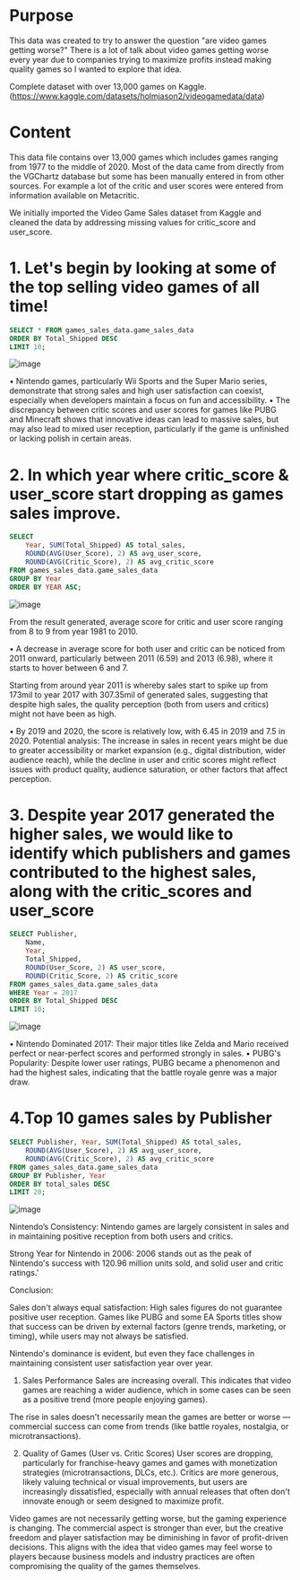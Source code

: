# Purpose
This data was created to try to answer the question "are video games getting worse?" There is a lot of talk about video games getting worse every year due to companies trying to maximize profits instead making quality games so I wanted to explore that idea.

Complete dataset with over 13,000 games on Kaggle. (https://www.kaggle.com/datasets/holmjason2/videogamedata/data)

# Content
This data file contains over 13,000 games which includes games ranging from 1977 to the middle of 2020. Most of the data came from directly from the VGChartz database but some has been manually entered in from other sources. For example a lot of the critic and user scores were entered from information available on Metacritic.

We initially imported the Video Game Sales dataset from Kaggle and cleaned the data by addressing missing values for critic_score and user_score.

# 1. Let's begin by looking at some of the top selling video games of all time!

```sql 
SELECT * FROM games_sales_data.game_sales_data
ORDER BY Total_Shipped DESC
LIMIT 10;
```
![image](https://github.com/user-attachments/assets/3d2ae1a4-d285-4839-aae2-7508f41c6cfa)


•  Nintendo games, particularly Wii Sports and the Super Mario series, demonstrate that strong sales and high user satisfaction can coexist, especially when developers maintain a focus on fun and accessibility.
•  The discrepancy between critic scores and user scores for games like PUBG and Minecraft shows that innovative ideas can lead to massive sales, but may also lead to mixed user reception, particularly if the game is unfinished or lacking polish in certain areas.



# 2. In which year where critic_score & user_score start dropping as games sales improve. 

```sql 
SELECT 
    Year, SUM(Total_Shipped) AS total_sales, 
    ROUND(AVG(User_Score), 2) AS avg_user_score, 
    ROUND(AVG(Critic_Score), 2) AS avg_critic_score
FROM games_sales_data.game_sales_data
GROUP BY Year
ORDER BY YEAR ASC;
```

![image](https://github.com/user-attachments/assets/dd0bb96a-b0a2-421f-a03b-fbbe5551d07b)

 
From the result generated, average score for critic and user score ranging from 8 to 9 from year 1981 to 2010. 

•  A decrease in average score for both user and critic can be noticed from 2011 onward, particularly between 2011 (6.59) and 2013 (6.98), where it starts to hover between 6 and 7.

Starting from around year 2011 is whereby sales start to spike up from 173mil to year 2017 with 307.35mil of generated sales, suggesting that despite high sales, the quality perception (both from users and critics) might not have been as high.

•  By 2019 and 2020, the score is relatively low, with 6.45 in 2019 and 7.5 in 2020.
Potential analysis: The increase in sales in recent years might be due to greater accessibility or market expansion (e.g., digital distribution, wider audience reach), while the decline in user and critic scores might reflect issues with product quality, audience saturation, or other factors that affect perception.


# 3. Despite year 2017 generated the higher sales, we would like to identify which publishers and games contributed to the highest sales, along with the critic_scores and user_score

```sql 
SELECT Publisher,
    Name, 
    Year, 
    Total_Shipped, 
    ROUND(User_Score, 2) AS user_score, 
    ROUND(Critic_Score, 2) AS critic_score
FROM games_sales_data.game_sales_data
WHERE Year = 2017
ORDER BY Total_Shipped DESC
LIMIT 10;
```

![image](https://github.com/user-attachments/assets/4c9bcd64-e56b-4ec2-8d65-dcc0dc5a752a)

 

•  Nintendo Dominated 2017: Their major titles like Zelda and Mario received perfect or near-perfect scores and performed strongly in sales.
•  PUBG's Popularity: Despite lower user ratings, PUBG became a phenomenon and had the highest sales, indicating that the battle royale genre was a major draw.



# 4.Top 10 games sales by Publisher

```sql 
SELECT Publisher, Year, SUM(Total_Shipped) AS total_sales, 
    ROUND(AVG(User_Score), 2) AS avg_user_score, 
    ROUND(AVG(Critic_Score), 2) AS avg_critic_score
FROM games_sales_data.game_sales_data
GROUP BY Publisher, Year
ORDER BY total_sales DESC
LIMIT 20;
```

![image](https://github.com/user-attachments/assets/6b6e9615-c308-4d97-9704-b7459b4bbba1)



Nintendo’s Consistency: Nintendo games are largely consistent in sales and in maintaining positive reception from both users and critics.

Strong Year for Nintendo in 2006: 2006 stands out as the peak of Nintendo's success with 120.96 million units sold, and solid user and critic ratings.’

Conclusion:

Sales don't always equal satisfaction: High sales figures do not guarantee positive user reception. Games like PUBG and some EA Sports titles show that success can be driven by external factors (genre trends, marketing, or timing), while users may not always be satisfied.

Nintendo's dominance is evident, but even they face challenges in maintaining consistent user satisfaction year over year.

1.	Sales Performance
Sales are increasing overall. This indicates that video games are reaching a wider audience, which in some cases can be seen as a positive trend (more people enjoying games).

The rise in sales doesn't necessarily mean the games are better or worse — commercial success can come from trends (like battle royales, nostalgia, or microtransactions).

2.	 Quality of Games (User vs. Critic Scores)
  User scores are dropping, particularly for franchise-heavy games and games with monetization strategies (microtransactions, DLCs, etc.).
 Critics are more generous, likely valuing technical or visual improvements, but users are increasingly dissatisfied, especially with annual releases that often don't innovate enough or seem designed to maximize profit.

Video games are not necessarily getting worse, but the gaming experience is changing. The commercial aspect is stronger than ever, but the creative freedom and player satisfaction may be diminishing in favor of profit-driven decisions.
This aligns with the idea that video games may feel worse to players because business models and industry practices are often compromising the quality of the games themselves.
